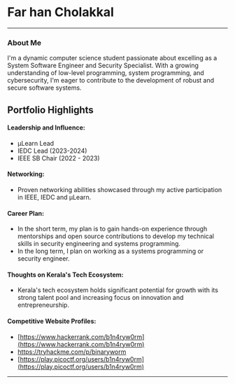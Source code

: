 
# Far han Cholakkal
---

### About Me

I'm a dynamic computer science student passionate about excelling as a System Software Engineer and Security Specialist. With a growing understanding of low-level programming, system programming, and cybersecurity, I'm eager to contribute to the development of robust and secure software systems.

## Portfolio Highlights

#### Leadership and Influence:

- μLearn Lead
- IEDC Lead (2023-2024)
- IEEE SB Chair (2022 - 2023)
  
#### Networking:

- Proven networking abilities showcased through my active participation in IEEE, IEDC and μLearn.
#### Career Plan:

- In the short term, my plan is to gain hands-on experience through mentorships and open source contributions to develop my technical skills in security engineering and systems programming.
- In the long term, I plan on working as a systems programming or security engineer.

#### Thoughts on Kerala's Tech Ecosystem:

- Kerala's tech ecosystem holds significant potential for growth with its strong talent pool and increasing focus on innovation and entrepreneurship.
#### Competitive Website Profiles:

- [https://www.hackerrank.com/b1n4ryw0rm](https://www.hackerrank.com/b1n4ryw0rm)
- https://tryhackme.com/p/binaryworm
- [https://play.picoctf.org/users/b1n4ryw0rm](https://play.picoctf.org/users/b1n4ryw0rm)

---
